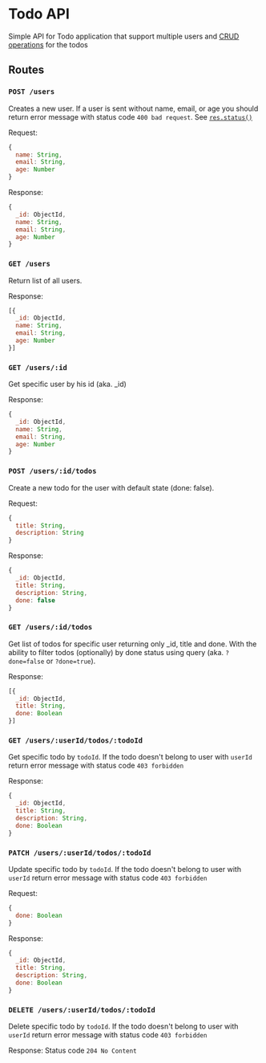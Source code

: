 # Todo API

Simple API for Todo application that support multiple users and [CRUD operations](https://en.wikipedia.org/wiki/Create,_read,_update_and_delete) for the todos

## Routes

### `POST /users`

Creates a new user. If a user is sent without name, email, or age you should return error message with status code `400 bad request`. See [`res.status()`](https://expressjs.com/en/4x/api.html#res.status)

Request:
```js
{
  name: String,
  email: String,
  age: Number
}
```


Response:
```js
{
  _id: ObjectId,
  name: String,
  email: String,
  age: Number
}
```

### `GET /users`

Return list of all users.

Response:
```js
[{
  _id: ObjectId,
  name: String,
  email: String,
  age: Number
}]
```

### `GET /users/:id`

Get specific user by his id (aka. \_id)

Response:
```js
{
  _id: ObjectId,
  name: String,
  email: String,
  age: Number
}
```

### `POST /users/:id/todos`

Create a new todo for the user with default state (done: false).

Request:
```js
{
  title: String,
  description: String
}
```

Response:
```js
{
  _id: ObjectId,
  title: String,
  description: String,
  done: false
}
```

### `GET /users/:id/todos`

Get list of todos for specific user returning only \_id, title and done. With the ability to filter todos (optionally) by done status using query (aka. `?done=false` or `?done=true`).

Response:
```js
[{
  _id: ObjectId,
  title: String,
  done: Boolean
}]
```

### `GET /users/:userId/todos/:todoId`

Get specific todo by `todoId`. If the todo doesn't belong to user with `userId` return error message with status code `403 forbidden`

Response:
```js
{
  _id: ObjectId,
  title: String,
  description: String,
  done: Boolean
}
```

### `PATCH /users/:userId/todos/:todoId`

Update specific todo by `todoId`. If the todo doesn't belong to user with `userId` return error message with status code `403 forbidden`

Request:
```js
{
  done: Boolean
}
```

Response:
```js
{
  _id: ObjectId,
  title: String,
  description: String,
  done: Boolean
}
```

### `DELETE /users/:userId/todos/:todoId`

Delete specific todo by `todoId`. If the todo doesn't belong to user with `userId` return error message with status code `403 forbidden`

Response:
Status code `204 No Content`
